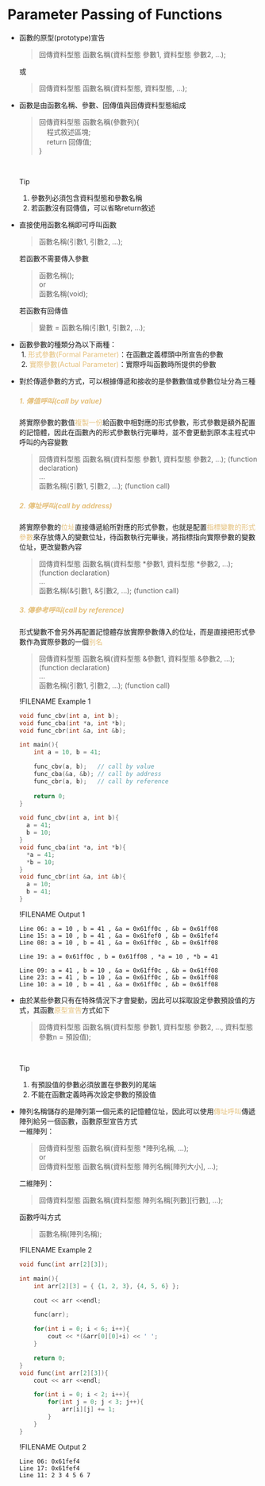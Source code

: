 # Parameter Passing of Functions

- 函數的原型(prototype)宣告
  >回傳資料型態 函數名稱(資料型態 參數1, 資料型態 參數2, ...);

  或
  >回傳資料型態 函數名稱(資料型態, 資料型態, ...);

- 函數是由函數名稱、參數、回傳值與回傳資料型態組成
  >回傳資料型態 函數名稱(參數列){  
  >&nbsp;&nbsp;&nbsp;&nbsp;程式敘述區塊;  
  >&nbsp;&nbsp;&nbsp;&nbsp;return 回傳值;  
  >}

  &nbsp;
  >[!TIP]
  >1. 參數列必須包含資料型態和參數名稱  
  >2. 若函數沒有回傳值，可以省略return敘述

- 直接使用函數名稱即可呼叫函數
  >函數名稱(引數1, 引數2, ...);

  若函數不需要傳入參數
  >函數名稱();  
  >or   
  >函數名稱(void);

  若函數有回傳值
  >變數 = 函數名稱(引數1, 引數2, ...);

- 函數參數的種類分為以下兩種：  
&nbsp;1. <span style="color:#e5c07b">形式參數(Formal Parameter)</span>：在函數定義標頭中所宣告的參數  
&nbsp;2. <span style="color:#e5c07b">實際參數(Actual Parameter)</span>：實際呼叫函數時所提供的參數  

- 對於傳遞參數的方式，可以根據傳遞和接收的是參數數值或參數位址分為三種  
  ##### <span style="color:#e5c07b">1. 傳值呼叫(call by value)</span>
  將實際參數的數值<span style="color:#e5c07b">複製一份</span>給函數中相對應的形式參數，形式參數是額外配置的記憶體，因此在函數內的形式參數執行完畢時，並不會更動到原本主程式中呼叫的內容變數
  >回傳資料型態 函數名稱(資料型態 參數1, 資料型態 參數2, ...); (function declaration)  
  >...  
  >函數名稱(引數1, 引數2, ...); (function call)

  ##### <span style="color:#e5c07b">2. 傳址呼叫(call by address)</span>
  將實際參數的<span style="color:#e5c07b">位址</span>直接傳遞給所對應的形式參數，也就是配置<span style="color:#e5c07b">指標變數的形式參數</span>來存放傳入的變數位址，待函數執行完畢後，將指標指向實際參數的變數位址，更改變數內容
  >回傳資料型態 函數名稱(資料型態 \*參數1, 資料型態 \*參數2, ...); (function declaration)  
  >...  
  >函數名稱(&引數1, &引數2, ...); (function call)

  ##### <span style="color:#e5c07b">3. 傳參考呼叫(call by reference)</span>
  形式變數不會另外再配置記憶體存放實際參數傳入的位址，而是直接把形式參數作為實際參數的一個<span style="color:#e5c07b">別名</span>
  >回傳資料型態 函數名稱(資料型態 &參數1, 資料型態 &參數2, ...); (function declaration)  
  >...  
  >函數名稱(引數1, 引數2, ...); (function call)

  !FILENAME Example 1
  ```cpp
  void func_cbv(int a, int b);
  void func_cba(int *a, int *b);
  void func_cbr(int &a, int &b);

  int main(){
      int a = 10, b = 41;

      func_cbv(a, b);   // call by value
      func_cba(&a, &b); // call by address
      func_cbr(a, b);   // call by reference
      
      return 0;
  }

  void func_cbv(int a, int b){
    a = 41;
    b = 10;
  }
  void func_cba(int *a, int *b){
    *a = 41;
    *b = 10;
  }
  void func_cbr(int &a, int &b){
    a = 10;
    b = 41;
  }
  ```
  !FILENAME Output 1
  ```
  Line 06: a = 10 , b = 41 , &a = 0x61ff0c , &b = 0x61ff08
  Line 15: a = 10 , b = 41 , &a = 0x61fef0 , &b = 0x61fef4
  Line 08: a = 10 , b = 41 , &a = 0x61ff0c , &b = 0x61ff08

  Line 19: a = 0x61ff0c , b = 0x61ff08 , *a = 10 , *b = 41

  Line 09: a = 41 , b = 10 , &a = 0x61ff0c , &b = 0x61ff08
  Line 23: a = 41 , b = 10 , &a = 0x61ff0c , &b = 0x61ff08
  Line 10: a = 10 , b = 41 , &a = 0x61ff0c , &b = 0x61ff08
  ```

- 由於某些參數只有在特殊情況下才會變動，因此可以採取設定參數預設值的方式，其函數<span style="color:#e5c07b">原型宣告</span>方式如下
  >回傳資料型態 函數名稱(資料型態 參數1, 資料型態 參數2, ..., 資料型態 參數n = 預設值);

  &nbsp;
  >[!TIP]
  >1. 有預設值的參數必須放置在參數列的尾端 
  >2. 不能在函數定義時再次設定參數的預設值

- 陣列名稱儲存的是陣列第一個元素的記憶體位址，因此可以使用<span style="color:#e5c07b">傳址呼叫</span>傳遞陣列給另一個函數，函數原型宣告方式  
  一維陣列：
  >回傳資料型態 函數名稱(資料型態 *陣列名稱, ...);  
  >or  
  >回傳資料型態 函數名稱(資料型態 陣列名稱[陣列大小], ...);

  二維陣列：
  >回傳資料型態 函數名稱(資料型態 陣列名稱[列數][行數], ...);

  函數呼叫方式
  >函數名稱(陣列名稱);

  !FILENAME Example 2
  ```cpp
  void func(int arr[2][3]);

  int main(){
      int arr[2][3] = { {1, 2, 3}, {4, 5, 6} };

      cout << arr <<endl;

      func(arr);

      for(int i = 0; i < 6; i++){
          cout << *(&arr[0][0]+i) << ' ';
      }   

      return 0;
  }
  void func(int arr[2][3]){
      cout << arr <<endl;

      for(int i = 0; i < 2; i++){
          for(int j = 0; j < 3; j++){
              arr[i][j] += 1;
          }
      }
  }
  ```
  !FILENAME Output 2
  ```
  Line 06: 0x61fef4
  Line 17: 0x61fef4
  Line 11: 2 3 4 5 6 7
  ```
